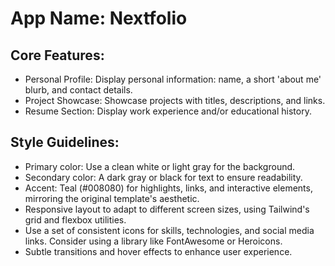 # **App Name**: Nextfolio

## Core Features:

- Personal Profile: Display personal information: name, a short 'about me' blurb, and contact details.
- Project Showcase: Showcase projects with titles, descriptions, and links.
- Resume Section: Display work experience and/or educational history.

## Style Guidelines:

- Primary color: Use a clean white or light gray for the background.
- Secondary color: A dark gray or black for text to ensure readability.
- Accent: Teal (#008080) for highlights, links, and interactive elements, mirroring the original template's aesthetic.
- Responsive layout to adapt to different screen sizes, using Tailwind's grid and flexbox utilities.
- Use a set of consistent icons for skills, technologies, and social media links. Consider using a library like FontAwesome or Heroicons.
- Subtle transitions and hover effects to enhance user experience.
